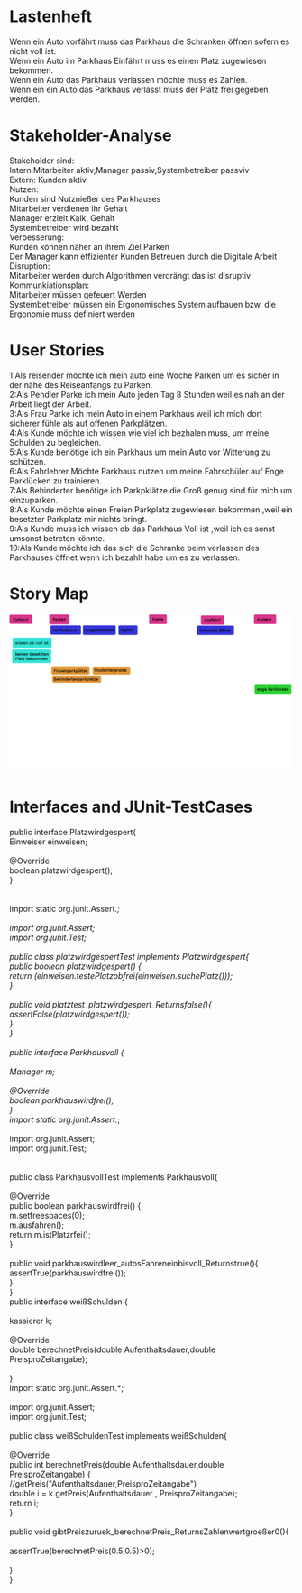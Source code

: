 
# Lastenheft
Wenn ein Auto vorfährt muss das Parkhaus die Schranken öffnen sofern es nicht voll ist.<br> 
Wenn ein Auto im Parkhaus Einfährt muss es einen Platz zugewiesen bekommen.<br>
Wenn ein Auto das Parkhaus verlassen möchte muss es Zahlen.<br>
Wenn ein ein Auto das Parkhaus verlässt muss der Platz frei gegeben werden.<br>

# Stakeholder-Analyse
Stakeholder sind: <br>
Intern:Mitarbeiter aktiv,Manager passiv,Systembetreiber passviv<br>
Extern: Kunden aktiv<br>
Nutzen:<br>
Kunden sind Nutznießer des Parkhauses<br>
Mitarbeiter verdienen ihr Gehalt <br>
Manager erzielt Kalk. Gehalt<br>
Systembetreiber wird bezahlt<br>
Verbesserung:<br>
Kunden können näher an ihrem Ziel Parken<br> 
Der Manager kann effizienter Kunden Betreuen durch die Digitale Arbeit<br>
Disruption:<br>
Mitarbeiter werden durch Algorithmen verdrängt das ist disruptiv<br>
Kommunkiationsplan:<br>
Mitarbeiter müssen gefeuert Werden<br>
Systembetreiber müssen ein Ergonomisches System aufbauen bzw. die Ergonomie muss definiert werden<br>

# User Stories
1:Als reisender möchte ich mein auto eine Woche Parken um es sicher in der nähe des Reiseanfangs zu Parken.<br>
2:Als Pendler Parke ich mein Auto jeden Tag 8 Stunden weil es nah an der Arbeit liegt der Arbeit.<br>
3:Als Frau Parke ich mein Auto in einem Parkhaus weil ich mich dort sicherer fühle als auf offenen Parkplätzen.<br>
4:Als Kunde möchte ich wissen wie viel ich bezhalen muss, um meine Schulden zu begleichen.<br>
5:Als Kunde benötige ich ein Parkhaus um mein Auto vor Witterung zu schützen.<br>
6:Als Fahrlehrer Möchte Parkhaus nutzen um meine Fahrschüler auf Enge Parklücken zu trainieren.<br>
7:Als Behinderter benötige ich Parkpklätze die Groß genug sind für mich um einzuparken.<br>
8:Als Kunde möchte einen Freien Parkplatz zugewiesen bekommen ,weil ein besetzter Parkplatz mir nichts bringt.<br>
9:Als Kunde muss ich wissen ob das Parkhaus Voll ist ,weil ich es sonst umsonst betreten könnte.<br>
10:Als Kunde möchte ich das sich die Schranke beim verlassen des Parkhauses öffnet wenn ich bezahlt habe um es zu verlassen.<br>

# Story Map
![alt text](https://github.com/Marki456/SE_01/blob/master/userstorymap.png "Logo Title Text 1")

# Interfaces and JUnit-TestCases
public interface Platzwirdgespert{<br>
Einweiser einweisen;<br>
<br>
@Override<br>
boolean platzwirdgespert();<br>
}<br>
<br>
<br>
import static org.junit.Assert.*;<br>
<br>
import org.junit.Assert;<br>
import org.junit.Test;<br>
<br>
public class platzwirdgespertTest implements Platzwirdgespert{<br>
	public boolean platzwirdgespert() {<br>
		return (einweisen.testePlatzobfrei(einweisen.suchePlatz()));<br>
	}<br>
	<br>
	public void platztest_platzwirdgespert_Returnsfalse(){<br>
	assertFalse(platzwirdgespert());	<br>
	}<br>
}<br>
<br>
public interface Parkhausvoll {<br>
<br>
	Manager m;<br>
	<br>
	@Override<br>
	boolean parkhauswirdfrei();<br>
}<br>
import static org.junit.Assert.*;<br>
<br>
import org.junit.Assert;<br>
import org.junit.Test;<br>
<br>
<br>
public class ParkhausvollTest implements Parkhausvoll{<br>
<br>
	@Override<br>
	public boolean parkhauswirdfrei() {<br>
		m.setfreespaces(0);<br>
		m.ausfahren();<br>
	return	m.istPlatzrfei();<br>
	}<br>
	<br>
	public void parkhauswirdleer_autosFahreneinbisvoll_Returnstrue(){<br>
		assertTrue(parkhauswirdfrei());	<br>
		}<br>
}<br>
public interface weißSchulden {<br>
<br>
	kassierer k;<br>
	<br>
	@Override<br>
	double berechnetPreis(double Aufenthaltsdauer,double PreisproZeitangabe);<br>	
}<br>
import static org.junit.Assert.*;<br>
<br>
import org.junit.Assert;<br>
import org.junit.Test;<br>
<br>
public class weißSchuldenTest implements weißSchulden{<br>
<br>
	@Override<br>
	public int berechnetPreis(double Aufenthaltsdauer,double PreisproZeitangabe) {<br>
		//getPreis("Aufenthaltsdauer,PreisproZeitangabe")<br>
		double i = k.getPreis(Aufenthaltsdauer , PreisproZeitangabe);<br>
		return i;<br>
	}<br>
<br>
	public void gibtPreiszuruek_berechnetPreis_ReturnsZahlenwertgroeßer0(){<br>
		<br>
		assertTrue(berechnetPreis(0.5,0.5)>0);<br>
			<br>
		}<br>
}<br>
<br>


